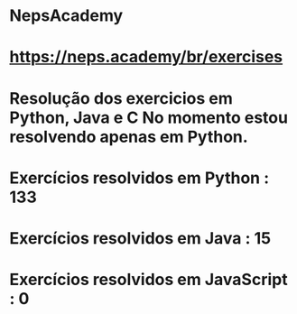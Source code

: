 # NepsAcademy
# https://neps.academy/br/exercises 
# Resolução dos exercicios em Python, Java e C No momento estou resolvendo apenas em Python.
# Exercícios resolvidos em Python : 133
# Exercícios resolvidos em Java : 15
# Exercícios resolvidos em JavaScript : 0
